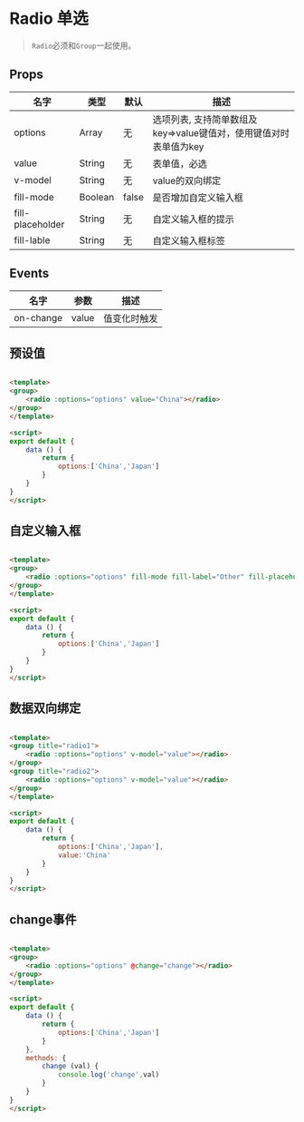 # Radio 单选

>  `Radio`必须和`Group`一起使用。

## Props

| 名字 | 类型 | 默认 | 描述 |
|-----|-----|-----|-----|
| options | Array | 无 | 选项列表, 支持简单数组及key=>value键值对，使用键值对时表单值为key |
| value | String | 无 | 表单值，必选 |
| v-model | String | 无 | value的双向绑定 |
| fill-mode | Boolean | false | 是否增加自定义输入框 |
| fill-placeholder | String | 无 |自定义输入框的提示 |
| fill-lable | String | 无 | 自定义输入框标签 |

## Events


| 名字 | 参数  | 描述 |
|-----|-----|-----|
| on-change | value | 值变化时触发 |


## 预设值

``` html

<template>
<group>
    <radio :options="options" value="China"></radio>
</group>
</template>

<script>
export default {
    data () {
        return {
            options:['China','Japan']
        }
    }
}    
</script>
```

## 自定义输入框

``` html

<template>
<group>
    <radio :options="options" fill-mode fill-label="Other" fill-placeholder="填写其他的哦"></radio>
</group>
</template>

<script>
export default {
    data () {
        return {
            options:['China','Japan']
        }
    }
}
</script>
```

## 数据双向绑定

``` html

<template>
<group title="radio1">
    <radio :options="options" v-model="value"></radio>
</group>
<group title="radio2">
    <radio :options="options" v-model="value"></radio>
</group>
</template>

<script>
export default {
    data () {
        return {
            options:['China','Japan'],
            value:'China'
        }
    }
}
</script>
```

## change事件

``` html

<template>
<group>
    <radio :options="options" @change="change"></radio>
</group>
</template>

<script>
export default {
    data () {
        return {
            options:['China','Japan']
        }
    },
    methods: {
        change (val) {
            console.log('change',val)
        }
    }
}
</script>
```

